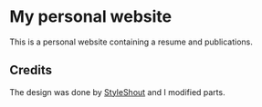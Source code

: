 # My personal website
This is a personal website containing a resume and publications.

## Credits
The design was done by [StyleShout](styleshout.com) and I modified parts.
